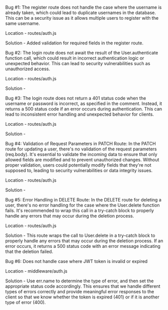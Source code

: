 Bug #1: The register route does not handle the case where the username is already taken, which could lead to duplicate usernames in the database. This can be a security issue as it allows multiple users to register with the same username.

Location - routes/auth.js

Solution - Added validation for required fields in the register route. 

Bug #2: The login route does not await the result of the User.authenticate function call, which could result in incorrect authentication logic or unexpected behavior. This can lead to security vulnerabilities such as unauthorized access.

Location - routes/auth.js

Solution - 

Bug #3: The login route does not return a 401 status code when the username or password is incorrect, as specified in the comment. Instead, it returns a 500 status code if an error occurs during authentication. This can lead to inconsistent error handling and unexpected behavior for clients.

Location - routes/auth.js

Solution - 

Bug #4: Validation of Request Parameters in PATCH Route: In the PATCH route for updating a user, there's no validation of the request parameters (req.body). It's essential to validate the incoming data to ensure that only allowed fields are modified and to prevent unauthorized changes. Without proper validation, users could potentially modify fields that they're not supposed to, leading to security vulnerabilities or data integrity issues.

Location - routes/auth.js

Solution - 

Bug #5: Error Handling in DELETE Route: In the DELETE route for deleting a user, there's no error handling for the case where the User.delete function fails. It's recommended to wrap this call in a try-catch block to properly handle any errors that may occur during the deletion process.

Location - routes/auth.js

Solution - This route wraps the call to User.delete in a try-catch block to properly handle any errors that may occur during the deletion process. If an error occurs, it returns a 500 status code with an error message indicating that the deletion failed.


Bug #6: Does not handle case where JWT token is invalid or expired

Location -  middleware/auth.js

Solution - Use err.name to determine the type of error, and then set the appropriate status code accordingly. This ensures that we handle different types of errors correctly and provide meaningful error responses to the client so that we know whether the token is expired (401) or if it is another type of error (400). 